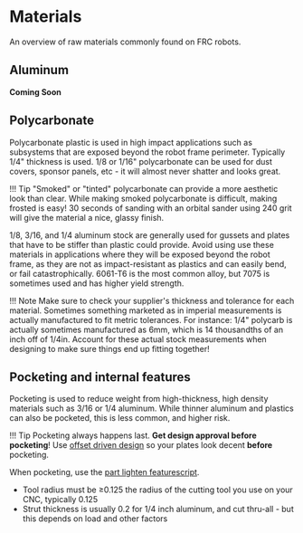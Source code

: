 # Materials

<!-- Needs an intro -->

An overview of raw materials commonly found on FRC robots.

## Aluminum

**Coming Soon**

## Polycarbonate

Polycarbonate plastic is used in high impact applications such as subsystems that are exposed beyond the robot frame perimeter. Typically 1/4" thickness is used. 1/8 or 1/16" polycarbonate can be used for dust covers, sponsor panels, etc - it will almost never shatter and looks great.

!!! Tip
    "Smoked" or "tinted" polycarbonate can provide a more aesthetic look than clear. While making smoked polycarbonate is difficult, making frosted is easy! 30 seconds of sanding with an orbital sander using 240 grit will give the material a nice, glassy finish.

1/8, 3/16, and 1/4 aluminum stock are generally used for gussets and plates that have to be stiffer than plastic could provide. Avoid using use these materials in applications where they will be exposed beyond the robot frame, as they are not as impact-resistant as plastics and can easily bend, or fail catastrophically. 6061-T6 is the most common alloy, but 7075 is sometimes used and has higher yield strength.

!!! Note
    Make sure to check your supplier's thickness and tolerance for each material. Sometimes something marketed as in imperial measurements is actually manufactured to fit metric tolerances. For instance: 1/4" polycarb is actually sometimes manufactured as 6mm, which is 14 thousandths of an inch off of 1/4in. Account for these actual stock measurements when designing to make sure things end up fitting together!

## Pocketing and internal features

Pocketing is used to reduce weight from high-thickness, high density materials such as 3/16 or 1/4 aluminum. While thinner aluminum and plastics can also be pocketed, this is less common, and higher risk.

!!! Tip
    Pocketing always happens last. **Get design approval before pocketing**! Use [offset driven design](https://www.youtube.com/watch?v=TT_QmZoUwG8) so your plates look decent **before** pocketing.

When pocketing, use the [part lighten featurescript](https://cad.onshape.com/documents/028ca8fb10baf53e1f6fce96/v/821c8b51ed0953526b51926e/e/a8b9e45297aac9f5688c871d).

- Tool radius must be ≥0.125 the radius of the cutting tool you use on your CNC, typically 0.125
- Strut thickness is usually 0.2 for 1/4 inch aluminum, and cut thru-all - but this depends on load and other factors

<br>
